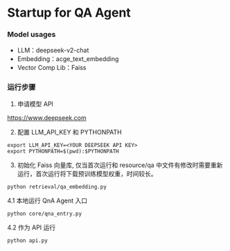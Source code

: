 # Startup for QA Agent

### Model usages
* LLM：deepseek-v2-chat
* Embedding：acge_text_embedding
* Vector Comp Lib：Faiss

### 运行步骤

1. 申请模型 API

https://www.deepseek.com


2. 配置 LLM_API_KEY 和 PYTHONPATH
```shell
export LLM_API_KEY=<YOUR DEEPSEEK API KEY>
export PYTHONPATH=$(pwd):$PYTHONPATH
```

3. 初始化 Faiss 向量库, 仅当首次运行和 resource/qa 中文件有修改时需要重新运行，首次运行将下载预训练模型权重，时间较长。
```shell
python retrieval/qa_embedding.py
```

4.1 本地运行 QnA Agent 入口 
```shell
python core/qna_entry.py 
```

4.2 作为 API 运行
```shell
python api.py
```